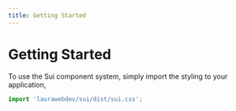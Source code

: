 ```yaml
---
title: Getting Started
---
```


# Getting Started
To use the Sui component system, simply import the styling to your application,

```js
import 'laurawebdev/sui/dist/sui.css';
```
